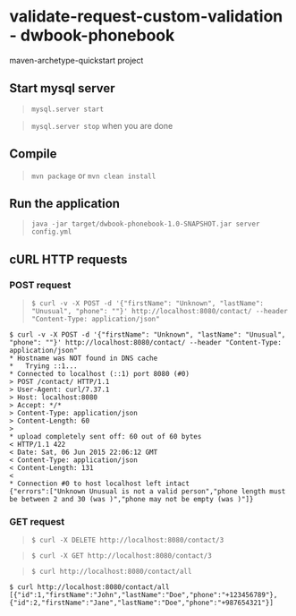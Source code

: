 # validate-request-custom-validation - dwbook-phonebook

maven-archetype-quickstart project

## Start mysql server

> `mysql.server start`

> `mysql.server stop` when you are done

## Compile

> `mvn package` or `mvn clean install`

## Run the application

> `java -jar target/dwbook-phonebook-1.0-SNAPSHOT.jar server config.yml`

## cURL HTTP requests

### POST request

> `$ curl -v -X POST -d '{"firstName": "Unknown", "lastName": "Unusual", "phone": ""}' http://localhost:8080/contact/ --header "Content-Type: application/json"`

```
$ curl -v -X POST -d '{"firstName": "Unknown", "lastName": "Unusual", "phone": ""}' http://localhost:8080/contact/ --header "Content-Type: application/json"
* Hostname was NOT found in DNS cache
*   Trying ::1...
* Connected to localhost (::1) port 8080 (#0)
> POST /contact/ HTTP/1.1
> User-Agent: curl/7.37.1
> Host: localhost:8080
> Accept: */*
> Content-Type: application/json
> Content-Length: 60
> 
* upload completely sent off: 60 out of 60 bytes
< HTTP/1.1 422 
< Date: Sat, 06 Jun 2015 22:06:12 GMT
< Content-Type: application/json
< Content-Length: 131
< 
* Connection #0 to host localhost left intact
{"errors":["Unknown Unusual is not a valid person","phone length must be between 2 and 30 (was )","phone may not be empty (was )"]}
```

### GET request

> `$ curl -X DELETE http://localhost:8080/contact/3`

> `$ curl -X GET http://localhost:8080/contact/3`

> `$ curl http://localhost:8080/contact/all`

```
$ curl http://localhost:8080/contact/all
[{"id":1,"firstName":"John","lastName":"Doe","phone":"+123456789"},{"id":2,"firstName":"Jane","lastName":"Doe","phone":"+987654321"}]
```
